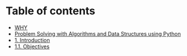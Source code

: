 # Table of contents

* [WHY](README.md)
* [Problem Solving with Algorithms and Data Structures using Python](problem-solving-with-algorithms-and-data-structures-using-python.md)
* [1. Introduction](1.-introduction.md)
* [1.1. Objectives](1.1.-objectives.md)


